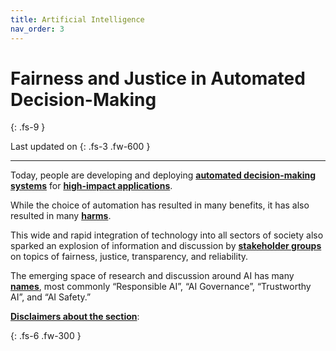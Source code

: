 ```yaml
---
title: Artificial Intelligence
nav_order: 3
---
```


# Fairness and Justice in Automated Decision-Making
{: .fs-9 }

Last updated on
{: .fs-3 .fw-600 }

* * *

Today, people are developing and deploying [**automated decision-making systems**](javascript:openPanel('automated-decision-making-systems')) for [**high-impact applications**](javascript:openPanel('high-impact-applications')).

While the choice of automation has resulted in many benefits, it has also resulted in many [**harms**](javascript:openPanel('harms')).

This wide and rapid integration of technology into all sectors of society also sparked an explosion of information and discussion by [**stakeholder groups**](javascript:openPanel('stakeholders')) on topics of fairness, justice, transparency, and reliability.

The emerging space of research and discussion around AI has many [**names**](javascript:openPanel('names')), most commonly “Responsible AI”, “AI Governance”, “Trustworthy AI”, and “AI Safety.”

[**Disclaimers about the section**](javascript:openPanel('subtopics')):

{: .fs-6 .fw-300 }
